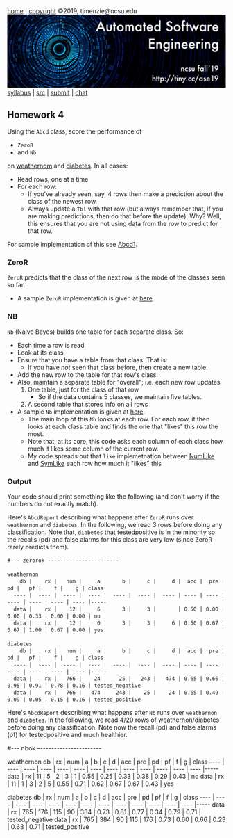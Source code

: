 <a name=top>&nbsp;<p> </a>
[home](http://tiny.cc/ase19#top) | 
[copyright](https://github.com/txt/ase19/blob/master/LICENSE.md#top) &copy;2019, tjmenzie&commat;ncsu.edu 
<br> [<img width=900 src="https://raw.githubusercontent.com/txt/ase19/master/etc/img/banner.png">](http://tiny.cc/ase19)<br> 
[syllabus](https://github.com/txt/ase19/blob/master/syllabus.md#top) | 
[src](http://menzies.us/fun) | 
[submit](http://tiny.cc/ase19give) | 
[chat](https://ase19.slack.com/) 

## Homework 4

Using the `Abcd` class, score the performance of

- `ZeroR`
- and `Nb` 

on [weathernom](https://github.com/timm/fun/blob/master/data/weathernon.csv)
and [diabetes](https://github.com/timm/fun/blob/master/data/diabetes.csv).
In all cases:

- Read rows, one at a time
- For each row:
  - If you've already seen, say, 4 rows then make a prediction about the class of the newest row.
  - Always update a `Tbl` with that row (but always remember that, if you are making
    predictions, then do that before the update). Why? Well, this ensures that you
    are not using data from the row to predict for that row.

For sample implementation of this 
see [Abcd1](http://menzies.us/fun/abcd).

### ZeroR

`ZeroR` predicts that the class of the next row is the mode of the classes seen so far.

- A sample `ZeroR` implementation is given at [here](http://menzies.us/fun/zeror).

### NB

`Nb` (Naive Bayes) builds one table for each separate class. So:

- Each time a row is read
- Look at its class
- Ensure that you have a table from that class. That is:
  - If you have _not_ seen that class before, then create a new table.
- Add the new row to the table for that row's class.
- Also, maintain a separate table for "overall"; i.e. each new row
  updates 
  1. One table, just for the class of that row
     - So if the data contains 5 classes, we maintain five tables.
  2. A second table that stores info on all rows
- A sample `Nb` implementation is given at [here](http://menzies.us/fun/nb).
  - The main loop of this `Nb` looks at each row. For each row, it then looks
    at each class table and finds the one that "likes" this row the most.
  - Note that, at its core, this code asks each column of each class how much
    it likes some column of the current row.
  - My code spreads out that `like` implemetnation between 
    [NumLike](http://menzies.us/fun/num#like) 
    and 
    [SymLike](http://menzies.us/fun/sym#like) 
    each row how much it "likes" this

### Output

Your code should print something like the following (and don't worry if the numbers do not exactly match).

Here's `AbcdReport` describing what happens after
`ZeroR` runs over `weathernon` and `diabetes`. In the following,
we read 3 rows before doing any classification.
Note that, `diabetes` that testedpositive is in the minority
so the recalls (pd) and false alarms for this class are very low
(since ZeroR rarely predicts them).

```
#--- zerorok -----------------------

weathernon
    db |    rx |   num |     a |     b |     c |     d |  acc |  pre |   pd |   pf |    f |    g | class
  ---- |  ---- |  ---- |  ---- |  ---- |  ---- |  ---- | ---- | ---- | ---- | ---- | ---- | ---- |-----
  data |    rx |    12 |     6 |     3 |     3 |       | 0.50 | 0.00 | 0.00 | 0.33 | 0.00 | 0.00 | no
  data |    rx |    12 |     0 |     3 |     3 |     6 | 0.50 | 0.67 | 0.67 | 1.00 | 0.67 | 0.00 | yes

diabetes
    db |    rx |   num |     a |     b |     c |     d |  acc |  pre |   pd |   pf |    f |    g | class
  ---- |  ---- |  ---- |  ---- |  ---- |  ---- |  ---- | ---- | ---- | ---- | ---- | ---- | ---- |-----
  data |    rx |   766 |    24 |    25 |   243 |   474 | 0.65 | 0.66 | 0.95 | 0.91 | 0.78 | 0.16 | tested_negative
  data |    rx |   766 |   474 |   243 |    25 |    24 | 0.65 | 0.49 | 0.09 | 0.05 | 0.15 | 0.16 | tested_positive
```

Here's `AbcdReport` describing what happens after
`Nb` runs over `weathernon` and `diabetes`. In the following,
we read 4/20 rows of weathernon/diabetes
before doing any classification. Note now the recall (pd) and
false alarms (pf) for testedpositive and much healthier.

#--- nbok -----------------------

weathernon
    db |    rx |   num |     a |     b |     c |     d |  acc |  pre |   pd |   pf |    f |    g | class
  ---- |  ---- |  ---- |  ---- |  ---- |  ---- |  ---- | ---- | ---- | ---- | ---- | ---- | ---- |-----
  data |    rx |    11 |     5 |     2 |     3 |     1 | 0.55 | 0.25 | 0.33 | 0.38 | 0.29 | 0.43 | no
  data |    rx |    11 |     1 |     3 |     2 |     5 | 0.55 | 0.71 | 0.62 | 0.67 | 0.67 | 0.43 | yes

diabetes
    db |    rx |   num |     a |     b |     c |     d |  acc |  pre |   pd |   pf |    f |    g | class
  ---- |  ---- |  ---- |  ---- |  ---- |  ---- |  ---- | ---- | ---- | ---- | ---- | ---- | ---- |-----
  data |    rx |   765 |   176 |   115 |    90 |   384 | 0.73 | 0.81 | 0.77 | 0.34 | 0.79 | 0.71 | tested_negative
  data |    rx |   765 |   384 |    90 |   115 |   176 | 0.73 | 0.60 | 0.66 | 0.23 | 0.63 | 0.71 | tested_positive

